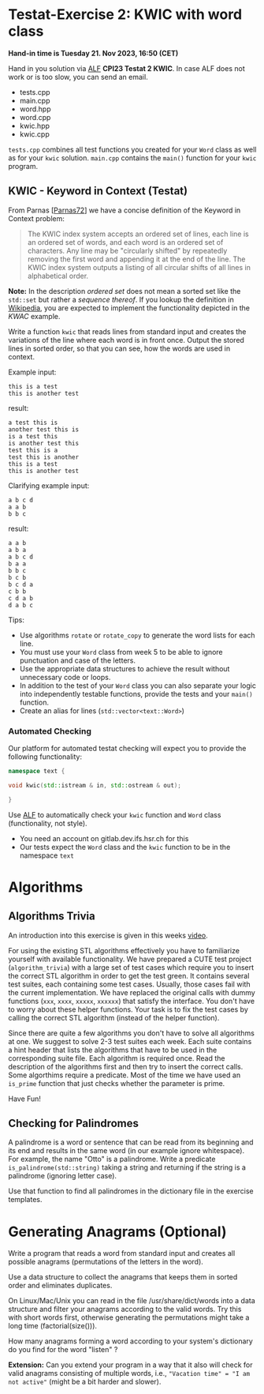 # Testat-Exercise 2: KWIC with word class

**Hand-in time is Tuesday 21. Nov 2023, 16:50 (CET)**

Hand in you solution via [ALF](https://alf.sifs0005.infs.ch/project/24/submission/new/) **CPl23 Testat 2 KWIC**. In case ALF does not work or is too slow, you can send an email.

* tests.cpp
* main.cpp
* word.hpp
* word.cpp
* kwic.hpp
* kwic.cpp

`tests.cpp` combines all test functions you created for your `Word` class as well as for your `kwic` solution.
`main.cpp` contains the `main()` function for your `kwic` program.

## KWIC - Keyword in Context (Testat)

From Parnas [[Parnas72](http://dl.acm.org/citation.cfm?id=361623&coll=ACM&dl=ACM)] we have a concise definition of the Keyword in Context problem:


> The KWIC index system accepts an ordered set of lines,  each line is an ordered set of words, and each word is an ordered set of characters. 
Any line may be "circularly shifted" by repeatedly removing the first word and appending it at the end of the line. 
The KWIC index system outputs a listing of all circular shifts of all lines in alphabetical order. 

**Note:** In the description *ordered set* does not mean a sorted set like the `std::set` but rather a *sequence thereof*. If you lookup the definition in [Wikipedia](https://en.wikipedia.org/wiki/Key_Word_in_Context), you are expected to implement the functionality depicted in the *KWAC* example.

Write a function `kwic` that reads lines from standard input and creates the variations of the line where each word is in front once. Output the stored lines in sorted order, so that you can see, how the words are used in context.

Example input:

```
this is a test
this is another test
```

result:

```
a test this is
another test this is
is a test this
is another test this
test this is a
test this is another
this is a test
this is another test
```

Clarifying example input:

```
a b c d
a a b
b b c
```

result:

```
a a b
a b a
a b c d
b a a
b b c
b c b
b c d a
c b b
c d a b
d a b c
```
 

Tips:

* Use algorithms `rotate` or `rotate_copy` to generate the word lists for each line.
* You must use your `Word` class from week 5 to be able to ignore punctuation and case of the letters.
* Use the appropriate data structures to achieve the result without unnecessary code or loops.
* In addition to the test of your `Word` class you can also separate your logic into independently testable functions, provide the tests and your `main()` function.
* Create an alias for lines (`std::vector<text::Word>`) 

### Automated Checking

Our platform for automated testat checking will expect you to provide the following functionality:

```cpp
namespace text {

void kwic(std::istream & in, std::ostream & out);

}
```

Use [ALF](https://alf.sifs0005.infs.ch/project/18/submission/new/) to automatically check your `kwic` function and `Word` class (functionality, not style).

* You need an account on gitlab.dev.ifs.hsr.ch for this
* Our tests expect the `Word` class and the `kwic` function to be in the namespace `text`
 

# Algorithms

## Algorithms Trivia

An introduction into this exercise is given in this weeks [video](https://skripte.hsr.ch/Informatik/Fachbereich/C++/CPl/Videos/8.%20Algorithms.mp4).

For using the existing STL algorithms effectively you have to familiarize yourself with available functionality. We have prepared a CUTE test project (`algorithm_trivia`) with a large set of test cases which require you to insert the correct STL algorithm in order to get the test green. It contains several test suites, each containing some test cases. Usually, those cases fail with the current implementation. We have replaced the original calls with dummy functions (`xxx`, `xxxx`, `xxxxx`, `xxxxxx`) that satisfy the interface. You don't have to worry about these helper functions. Your task is to fix the test cases by calling the correct STL algorithm (instead of the helper function).

Since there are quite a few algorithms you don't have to solve all algorithms at one. We suggest to solve 2-3 test suites each week. Each suite contains a hint header that lists the algorithms that have to be used in the corresponding suite file. Each algorithm is required once. Read the description of the algorithms first and then try to insert the correct calls. Some algorthims require a predicate. Most of the time we have used an `is_prime` function that just checks whether the parameter is prime.

Have Fun!


## Checking for Palindromes

 A palindrome is a word or sentence that can be read from its beginning and its end and results in the same word (in our example ignore whitespace). For example, the name "Otto" is a palindrome. Write a predicate `is_palindrome(std::string)` taking a string and returning if the string is a palindrome (ignoring letter case).

Use that function to find all palindromes in the dictionary file in the exercise templates.

# Generating Anagrams (Optional)

Write a program that reads a word from standard input and creates all possible anagrams (permutations of the letters in the word).

Use a data structure to collect the anagrams that keeps them in sorted order and eliminates duplicates.

On Linux/Mac/Unix you can read in the file /usr/share/dict/words into a data structure and filter your anagrams according to the valid words. Try this with short words first, otherwise generating the permutations might take a long time (factorial(size())).

How many anagrams forming a word according to your system's dictionary do you find for the word "listen" ?

**Extension:** Can you extend your program in a way that it also will check for valid anagrams consisting of multiple words, i.e., `"Vacation time" = "I am not active"` (might be a bit harder and slower). 
